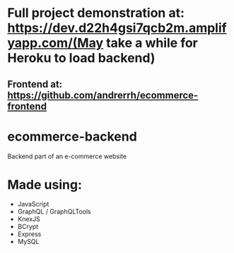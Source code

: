 # Full project demonstration at: https://dev.d22h4gsi7qcb2m.amplifyapp.com/(May take a while for Heroku to load backend)

## Frontend at: https://github.com/andrerrh/ecommerce-frontend

# ecommerce-backend
Backend part of an e-commerce website

# Made using:
- JavaScript
- GraphQL / GraphQLTools
- KnexJS
- BCrypt
- Express
- MySQL
